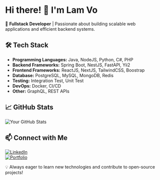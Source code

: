 # Hi there! 👋 I'm Lam Vo

🚀 **Fullstack Developer** | Passionate about building scalable web applications and efficient backend systems.

## 🛠 Tech Stack
- **Programming Languages:** Java, NodeJS, Python, C#, PHP
- **Backend Frameworks:** Spring Boot, NestJS, FastAPI, Yii2
- **Frontend Frameworks:** ReactJS, NextJS, TailwindCSS, Boostrap
- **Database:** PostgreSQL, MySQL, MongoDB, Redis
- **Testing:** Integration Test, Unit Test
- **DevOps:** Docker, CI/CD
- **Other:** GraphQL, REST APIs

## 📈 GitHub Stats
![Your GitHub Stats](https://github-readme-stats.vercel.app/api?username=lamvt03&show_icons=true&theme=radical)

## 📫 Connect with Me
[![LinkedIn](https://img.shields.io/badge/LinkedIn-%230077B5.svg?style=for-the-badge&logo=linkedin&logoColor=white)](https://www.linkedin.com/in/lamvt03/)  
[![Portfolio](https://img.shields.io/badge/Portfolio-%23000000.svg?style=for-the-badge&logo=firefox&logoColor=white)](https://votruonglam.me/)

💡 Always eager to learn new technologies and contribute to open-source projects!

